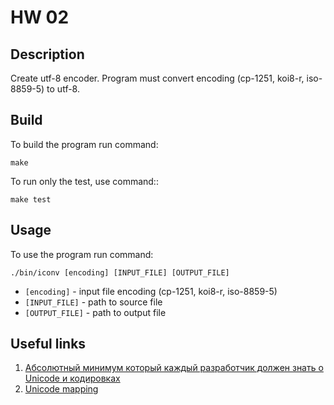 # HW 02

## Description

Create utf-8 encoder. Program must convert encoding (cp-1251, koi8-r, iso-8859-5) to utf-8. 

## Build

To build the program run command:

```
make
```

To run only the test, use command::

```
make test
```

## Usage

To use the program run command:

```
./bin/iconv [encoding] [INPUT_FILE] [OUTPUT_FILE]
```

- `[encoding]` - input file encoding (cp-1251, koi8-r, iso-8859-5)
- `[INPUT_FILE]` - path to source file
- `[OUTPUT_FILE]` - path to output file


## Useful links 

1. [Абсолютный минимум который каждый разработчик должен знать о Unicode и кодировках](https://www.cyberforum.ru/blogs/33029/blog5139.html)
2. [Unicode mapping](https://unicode.org/Public/MAPPINGS/)
